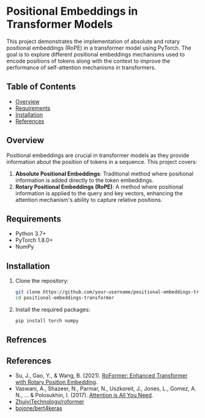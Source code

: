 # Positional Embeddings in Transformer Models

This project demonstrates the implementation of absolute and rotary positional embeddings (RoPE) in a transformer model using PyTorch. The goal is to explore different positional embeddings mechanisms used to encode positions of tokens along with the context to improve the performance of self-attention mechanisms in transformers.

## Table of Contents

- [Overview](#overview)
- [Requirements](#requirements)
- [Installation](#installation)
- [References](#references)


## Overview

Positional embeddings are crucial in transformer models as they provide information about the position of tokens in a sequence. This project covers:

1. **Absolute Positional Embeddings**: Traditional method where positional information is added directly to the token embeddings.
2. **Rotary Positional Embeddings (RoPE)**: A method where positional information is applied to the query and key vectors, enhancing the attention mechanism's ability to capture relative positions.

## Requirements

- Python 3.7+
- PyTorch 1.8.0+
- NumPy

## Installation

1. Clone the repository:
    ```bash
    git clone https://github.com/your-username/positional-embeddings-transformer.git
    cd positional-embeddings-transformer
    ```

2. Install the required packages:
    ```bash
    pip install torch numpy
    ```

## Refrences

## References

- Su, J., Gao, Y., & Wang, B. (2021). [RoFormer: Enhanced Transformer with Rotary Position Embedding](https://arxiv.org/abs/2104.09864).
- Vaswani, A., Shazeer, N., Parmar, N., Uszkoreit, J., Jones, L., Gomez, A. N., ... & Polosukhin, I. (2017). [Attention is All You Need](https://arxiv.org/abs/1706.03762).
- [ZhuiyiTechnology/roformer](https://github.com/ZhuiyiTechnology/roformer/tree/main?tab=readme-ov-file)
- [bojone/bert4keras](https://github.com/bojone/bert4keras/tree/master)
